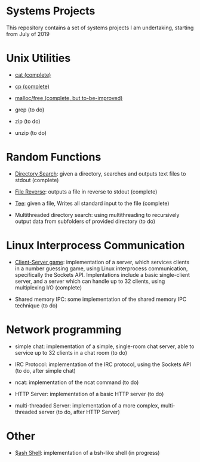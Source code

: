 # Systems Projects #

This repository contains a set of systems projects I am undertaking, starting from July of 2019


# Unix Utilities #

* [cat (complete)](https://github.com/AashrayAnand/Systems-Projects/tree/master/cat)

* [cp (complete)](https://github.com/AashrayAnand/Systems-Projects/tree/master/cp)

* [malloc/free (complete, but to-be-improved)](https://github.com/AashrayAnand/Systems-Projects/tree/master/malloc)

* grep (to do)

* zip (to do)

* unzip (to do)

# Random Functions #

* [Directory Search](https://github.com/AashrayAnand/Systems-Projects/tree/master/exercises/DirectorySearch): given a directory, searches and outputs text files to stdout (complete)

* [File Reverse](https://github.com/AashrayAnand/Systems-Projects/tree/master/exercises/FileReverse): outputs a file in reverse to stdout (complete)

* [Tee](https://github.com/AashrayAnand/Systems-Projects/tree/master/exercises/Tee): given a file, Writes all standard input to the file (complete)

* Multithreaded directory search: using multithreading to recursively output data from subfolders of provided directory (to do)

# Linux Interprocess Communication #

* [Client-Server game](https://github.com/AashrayAnand/Systems-Projects/tree/master/client_server_programming/guessing_game): implementation of a server, which services clients in a number guessing game, using Linux interprocess communication, specifically the Sockets API. Implentations include a basic single-client server, and a server which can handle up to 32 clients, using multiplexing I/O (complete)

* Shared memory IPC: some implementation of the shared memory IPC technique (to do)

# Network programming #

* simple chat: implementation of a simple, single-room chat server, able to service up to 32 clients in a chat room (to do)

* IRC Protocol: implementation of the IRC protocol, using the Sockets API (to do, after simple chat)

* ncat: implementation of the ncat command (to do)

* HTTP Server: implementation of a basic HTTP server (to do)

* multi-threaded Server: implementation of a more complex, multi-threaded server (to do, after HTTP Server)

# Other #

* [$ash Shell](https://github.com/AashrayAnand/Systems-Projects/tree/master/shell): implementation of a bsh-like shell (in progress)


